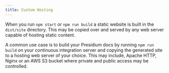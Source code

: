 ```yaml
---
title: Custom Hosting
---
```


When you run `npm start` or `npm run build` a static website is built in the `dist/site` directory. This may be copied over and served by any web server capable of hosting static content.

A common use case is to build your Presidium docs by running `npm run build` on your continuous integration server and copying the generated site to a hosting web server of your choice. This may include, Apache HTTP, Nginx or an AWS S3 bucket where private and public access may be controlled.
